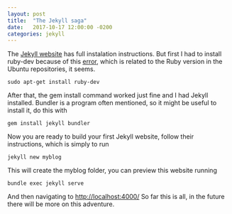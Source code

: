 ```yaml
---
layout: post
title:  "The Jekyll saga"
date:   2017-10-17 12:00:00 -0200
categories: jekyll
---
```


The <a href="https://jekyllrb.com/">Jekyll website</a> has
full instalation instructions.
But first I had to install ruby-dev because of this
<a href="https://github.com/jekyll/jekyll-help/issues/209">error</a>,
which is related to the Ruby version in the Ubuntu repositories,
it seems.

    sudo apt-get install ruby-dev

After that, the gem install command worked just fine and I had
Jekyll installed.
Bundler is a program often mentioned, so it might be useful
to install it, do this with

    gem install jekyll bundler


Now you are ready to build your first Jekyll website, follow
their instructions, which is simply to run

    jekyll new myblog

This will create the myblog folder, you can preview this website
running

    bundle exec jekyll serve

And then navigating to [http://localhost:4000/][4000]
So far this is all, in the future there will be more on this adventure.

[4000]: http://localhost:4000/
